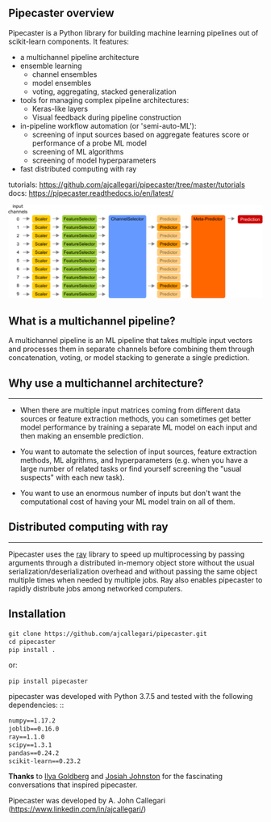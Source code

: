 
## Pipecaster overview
Pipecaster is a Python library for building machine learning pipelines out of
scikit-learn components.  It features:

- a multichannel pipeline architecture
- ensemble learning
    - channel ensembles
    - model ensembles
    - voting, aggregating, stacked generalization
- tools for managing complex pipeline architectures:
    - Keras-like layers
    - Visual feedback during pipeline construction
- in-pipeline workflow automation (or 'semi-auto-ML'):
    - screening of input sources based on aggregate features score or
      performance of a probe ML model
    - screening of ML algorithms
    - screening of model hyperparameters
- fast distributed computing with ray

tutorials: https://github.com/ajcallegari/pipecaster/tree/master/tutorials  
docs: https://pipecaster.readthedocs.io/en/latest/  

![Complex multichannel architecture](/images/profile.png)

## What is a multichannel pipeline?
A multichannel pipeline is an ML pipeline that takes multiple input vectors
and processes them in separate channels before combining them through
concatenation, voting, or model stacking to generate a single prediction.

## Why use a multichannel architecture?
------------------------------------

- When there are multiple input matrices coming from different data sources or
  feature extraction methods, you can sometimes get better model performance by
  training a separate ML model on each input and then making an ensemble
  prediction.

- You want to automate the selection of input sources, feature extraction
  methods, ML algrithms, and hyperparameters (e.g. when you have a large
  number of related tasks or find yourself screening the "usual suspects" with
  each new task).

- You want to use an enormous number of inputs but don't want the
  computational cost of having your ML model train on all of them.

## Distributed computing with ray
------------------------------
Pipecaster uses the [ray](https://docs.ray.io/en/master/) library to speed up
multiprocessing by passing arguments through a distributed in-memory object
store without the usual serialization/deserialization overhead and without
passing the same object multiple times when needed by multiple jobs.  Ray also
enables pipecaster to rapidly distribute jobs among networked computers.

Installation
------------
```
git clone https://github.com/ajcallegari/pipecaster.git
cd pipecaster
pip install .
```
or:

`pip install pipecaster`

pipecaster was developed with Python 3.7.5 and tested with the following
dependencies:
::
```
numpy==1.17.2
joblib==0.16.0
ray==1.1.0
scipy==1.3.1
pandas==0.24.2
scikit-learn==0.23.2
```

**Thanks** to [Ilya Goldberg](https://github.com/igg) and [Josiah Johnston](https://github.com/josiahjohnston) for the fascinating conversations that inspired pipecaster.

Pipecaster was developed by A. John Callegari (https://www.linkedin.com/in/ajcallegari/)
